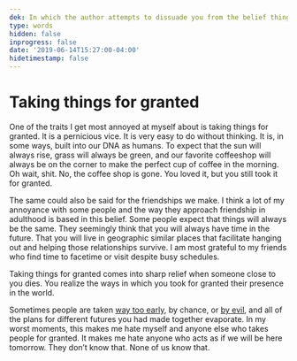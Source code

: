 ```yaml
---
dek: In which the author attempts to dissuade you from the belief things will always be the way they are now
type: words
hidden: false
inprogress: false
date: '2019-06-14T15:27:00-04:00'
hidetimestamp: false
---
```


# Taking things for granted

One of the traits I get most annoyed at myself about is taking things for granted. It is a pernicious vice. It is very easy to do without thinking. It is, in some ways, built into our DNA as humans. To expect that the sun will always rise, grass will always be green, and our favorite coffeeshop will always be on the corner to make the perfect cup of coffee in the morning. Oh wait, shit. No, the coffee shop is gone. You loved it, but you still took it for granted. 

The same could also be said for the friendships we make. I think a lot of my annoyance with some people and the way they approach friendship in adulthood is based in this belief. Some people expect that things will always be the same. They seemingly think that you will always have time in the future. That you will live in geographic similar places that facilitate hanging out and helping those relationships survive. I am most grateful to my friends who find time to facetime or visit despite busy schedules. 

Taking things for granted comes into sharp relief when someone close to you dies. You realize the ways in which you took for granted their presence in the world. 

Sometimes people are taken [way too early](https://www.recordonline.com/news/20190311/26-year-old-man-fatally-shot-in-middletown), by chance, or [by evil](https://www.recordonline.com/news/20190503/middletown-police-seek-pair-in-homicide-probe), and all of the plans for different futures you had made together evaporate. In my worst moments, this makes me hate myself and anyone else who takes people for granted. It makes me hate anyone who acts as if we will be here tomorrow. They don’t know that. None of us know that. 